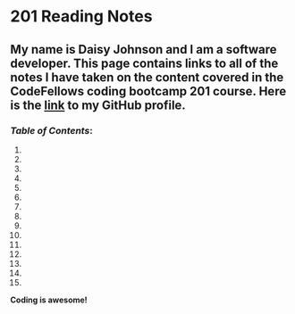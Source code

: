 # 201 Reading Notes

## My name is Daisy Johnson and I am a software developer. This page contains links to all of the notes I have taken on the content covered in the CodeFellows coding bootcamp 201 course. Here is the [link](https://github.com/daisyjanejohnson) to my GitHub profile.

### *Table of Contents*:
  1.
  1.
  1.
  1.
  1.
  1.
  1.
  1.
  1.
  1.
  1.
  1.
  1.
  1.
  1.
 
 **Coding is awesome!**
